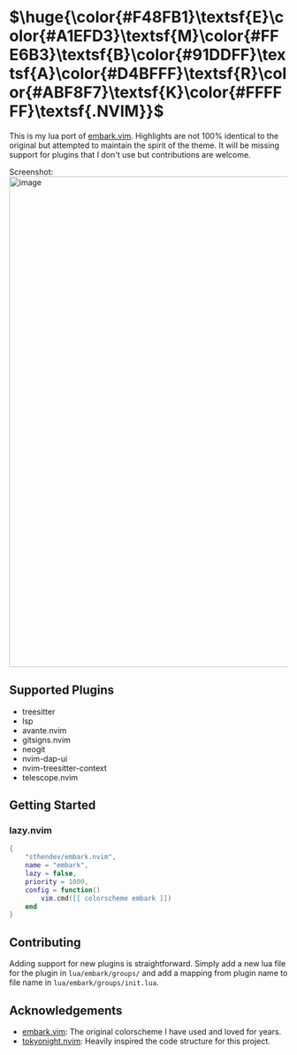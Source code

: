 # $\huge{\color{#F48FB1}\textsf{E}\color{#A1EFD3}\textsf{M}\color{#FFE6B3}\textsf{B}\color{#91DDFF}\textsf{A}\color{#D4BFFF}\textsf{R}\color{#ABF8F7}\textsf{K}\color{#FFFFFF}\textsf{.NVIM}}$
This is my lua port of [embark.vim](https://github.com/embark-theme/vim). Highlights are not 100% identical to the original but attempted to maintain the spirit of the theme. It will be missing support for plugins that I don't use but contributions are welcome.

Screenshot:
<img width="1469" height="886" alt="image" src="https://github.com/user-attachments/assets/035e1161-5686-45e1-9e95-56227fb8208c" />

## Supported Plugins
- treesitter
- lsp
- avante.nvim
- gitsigns.nvim
- neogit
- nvim-dap-ui
- nvim-treesitter-context
- telescope.nvim

## Getting Started

### lazy.nvim
```lua
{
    "sthendev/embark.nvim",
    name = "embark",
    lazy = false,
    priority = 1000,
    config = function()
        vim.cmd([[ colorscheme embark ]])
    end
}
```

## Contributing
Adding support for new plugins is straightforward. Simply add a new lua file for the plugin in `lua/embark/groups/` and add a mapping from plugin name to file name in `lua/embark/groups/init.lua`.

## Acknowledgements
- [embark.vim](https://github.com/embark-theme/vim): The original colorscheme I have used and loved for years.
- [tokyonight.nvim](https://github.com/folke/tokyonight.nvim): Heavily inspired the code structure for this project.

